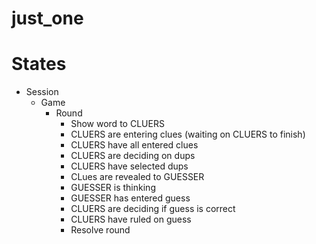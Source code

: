 # just_one


# States
- Session
  - Game
    - Round
      - Show word to CLUERS
      - CLUERS are entering clues (waiting on CLUERS to finish)
      - CLUERS have all entered clues
      - CLUERS are deciding on dups
      - CLUERS have selected dups
      - CLues are revealed to GUESSER
      - GUESSER is thinking
      - GUESSER has entered guess
      - CLUERS are deciding if guess is correct
      - CLUERS have ruled on guess
      - Resolve round